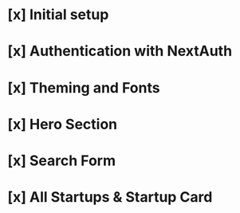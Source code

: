 # [x] Initial setup
# [x] Authentication with NextAuth
# [x] Theming and Fonts
# [x] Hero Section
# [x] Search Form
# [x] All Startups & Startup Card

